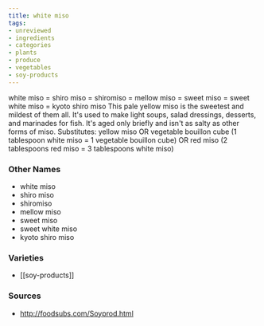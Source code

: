 ```yaml
---
title: white miso
tags:
- unreviewed
- ingredients
- categories
- plants
- produce
- vegetables
- soy-products
---
```

white miso = shiro miso = shiromiso = mellow miso = sweet miso = sweet white miso = kyoto shiro miso This pale yellow miso is the sweetest and mildest of them all. It's used to make light soups, salad dressings, desserts, and marinades for fish. It's aged only briefly and isn't as salty as other forms of miso. Substitutes: yellow miso OR vegetable bouillon cube (1 tablespoon white miso = 1 vegetable bouillon cube) OR red miso (2 tablespoons red miso = 3 tablespoons white miso)

### Other Names

* white miso
* shiro miso
* shiromiso
* mellow miso
* sweet miso
* sweet white miso
* kyoto shiro miso

### Varieties

* [[soy-products]]

### Sources
* http://foodsubs.com/Soyprod.html
